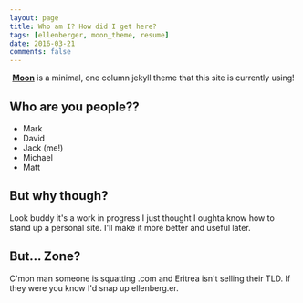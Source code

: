 ```yaml
---
layout: page
title: Who am I? How did I get here?
tags: [ellenberger, moon_theme, resume]
date: 2016-03-21
comments: false
---
```

    
<center><a href="http://taylantatli.github.io/Moon"><b>Moon</b></a> is a minimal, one column jekyll theme that this site is currently using!</center>

## Who are  you people??
* Mark
* David
* Jack (me!)
* Michael
* Matt

## But why though?

Look buddy it's a work in progress I just thought I oughta know how to stand up a personal site. I'll make it more better and useful later.

## But... Zone?

C'mon man someone is squatting .com and Eritrea isn't selling their TLD. If they were you know I'd snap up ellenberg.er. 
